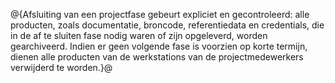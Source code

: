 @{Afsluiting van een projectfase gebeurt expliciet en gecontroleerd: alle producten, zoals documentatie, broncode, referentiedata en credentials, die in de af te sluiten fase nodig waren of zijn opgeleverd, worden gearchiveerd. Indien er geen volgende fase is voorzien op korte termijn, dienen alle producten van de werkstations van de projectmedewerkers verwijderd te worden.}@
